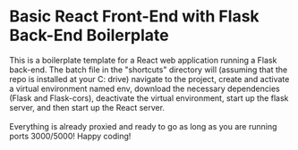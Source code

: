 <h1>Basic React Front-End with Flask Back-End Boilerplate</h1>
This is a boilerplate template for a React web application running a Flask back-end. The batch file in the "shortcuts" directory will (assuming that the repo is installed at your C: drive) navigate to the project, create and activate a virtual environment named env, download the necessary dependencies (Flask and Flask-cors), deactivate the virtual environment, start up the flask server, and then start up the React server.
<div>&nbsp</div>
Everything is already proxied and ready to go as long as you are running ports 3000/5000! Happy coding!
